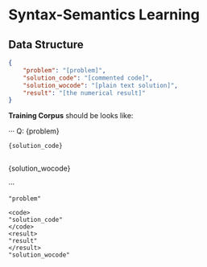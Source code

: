 # Syntax-Semantics Learning

## Data Structure

```json
{
    "problem": "[problem]",
    "solution_code": "[commented code]",
    "solution_wocode": "[plain text solution]",
    "result": "[the numerical result]"
}
```

**Training Corpus** should be looks like:

···
Q: {problem}

```python
{solution_code}
```
```output

```

{solution_wocode}

···

```
"problem"

<code>
"solution_code"
</code>
<result>
"result"
</result>
"solution_wocode"
```
